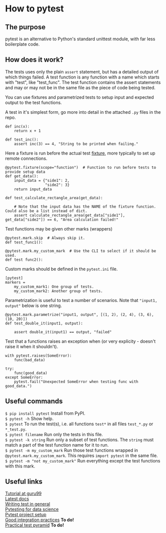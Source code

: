 # How to pytest

## The purpose
pytest is an alternative to Python's standard unittest module, with far less boilerplate code.

## How does it work?
The tests uses only the plain `assert` statement, but has a detailed output of which things failed. A test function is any function with a name which starts with "test", like "test_func". The test function contains the assert statements and may or may not be in the same file as the piece of code being tested.

You can use fixtures and parametrized tests to setup input and expected output to the test functions.

A test in it's simplest form, go more into detail in the attached `.py` files in the repo.
```
def inc(x):
    return x + 1

def test_inc():
    assert inc(3) == 4, "String to be printed when failing."
```
Here a fixture is run before the actual test [fixture](https://docs.pytest.org/en/stable/fixture.html), more typically to set up remote connections.<br/>
```
@pytest.fixture(scope="function")  # Function to run before tests to provide setup data
def get_data():
    input_data = {"side1": 2,
                  "side2": 3}
    return input_data

def test_calculate_rectangle_area(get_data):

    # Note that the input data has the NAME of the fixture function. Could also be a list instead of dict.
    assert calculate_rectangle_area(get_data["side1"], get_data["side2"]) == 6, "Area calculation failed!"
```

Test functions may be given other marks (wrappers)
```
@pytest.mark.skip  # Always skip it.
def test_func1():

@pytest.mark.my_custom_mark  # Use the CLI to select if it should be used.
def test func2():
```
Custom marks should be defined in the `pytest.ini` file.
```
[pytest]
markers =
    my_custom_mark1: One group of tests.
    my_custom_mark2: Another group of tests.
```

Parametrization is useful to test a number of scenarios. Note that `"input1, output"` below is one string.
```
@pytest.mark.parametrize("input1, output", [(1, 2), (2, 4), (3, 6), (10, 20)])
def test_double_it(input1, output):

    assert double_it(input1) == output, "failed"
```

Test that a functions raises an exception when (or very explicity - doesn't raise it when it shouldn't).
```
with pytest.raises(SomeError):
    func(bad_data)

try:
    func(good_data)
except SomeError:
    pytest.fail("Unexpected SomeError when testing func with good_data.")
```


## Useful commands
`$ pip install pytest` Install from PyPI.  
`$ pytest -h` Show help.  
`$ pytest` To run the test(s), i.e. all functions `test*` in all files `test_*.py` or `*_test.py`.  
`$ pytest filename` Run only the tests in this file.  
`$ pytest -k string` Run only a subset of test functions. The `string` must match a part of the test function name for it to run.  
`$ pytest -m my_custom_mark` Run those test functions wrapped in `@pytest.mark.my_custom_mark`. This requires `import pytest` in the same file.  
`$ pytest -m "not my_custom_mark"` Run everything except the test functions with this mark.  

## Useful links
[Tutorial at guru99](https://www.guru99.com/pytest-tutorial.html)  
[Latest docs](https://docs.pytest.org/en/latest/)  
[Writing test in general](https://docs.python-guide.org/writing/tests/)  
[Pytesting for data science](https://towardsdatascience.com/unit-testing-for-data-scientists-dc5e0cd397fb?source=emailShare-4bc2cf6e09a0-1600340162&_branch_match_id=804235815812269298)  
[Pytest project setup](https://gaopinghuang0.github.io/2018/08/03/python3-import-and-project-layout)  
[Good integration practices](https://docs.pytest.org/en/stable/goodpractices.html) **To do!**  
[Practical test pyramid](https://martinfowler.com/articles/practical-test-pyramid.html?ref=hackernoon.com) **To do!**
